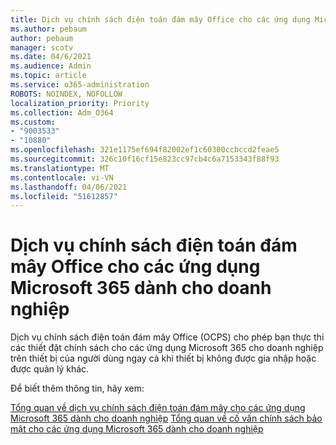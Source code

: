 ```yaml
---
title: Dịch vụ chính sách điện toán đám mây Office cho các ứng dụng Microsoft 365 dành cho doanh nghiệp
ms.author: pebaum
author: pebaum
manager: scotv
ms.date: 04/6/2021
ms.audience: Admin
ms.topic: article
ms.service: o365-administration
ROBOTS: NOINDEX, NOFOLLOW
localization_priority: Priority
ms.collection: Adm_O364
ms.custom:
- "9003533"
- "10880"
ms.openlocfilehash: 321e1175ef694f82002ef1c60300ccbccd2feae5
ms.sourcegitcommit: 326c10f16cf15e823cc97cb4c6a7153343f88f93
ms.translationtype: MT
ms.contentlocale: vi-VN
ms.lasthandoff: 04/06/2021
ms.locfileid: "51612857"
---
```

# <a name="office-cloud-policy-service-for-microsoft-365-apps-for-enterprise"></a>Dịch vụ chính sách điện toán đám mây Office cho các ứng dụng Microsoft 365 dành cho doanh nghiệp

Dịch vụ chính sách điện toán đám mây Office (OCPS) cho phép bạn thực thi các thiết đặt chính sách cho các ứng dụng Microsoft 365 cho doanh nghiệp trên thiết bị của người dùng ngay cả khi thiết bị không được gia nhập hoặc được quản lý khác. 

Để biết thêm thông tin, hãy xem:

[Tổng quan về dịch vụ chính sách điện toán đám mây cho các ứng dụng Microsoft 365 dành cho doanh nghiệp](https://docs.microsoft.com/deployoffice/overview-office-cloud-policy-service) 
 [Tổng quan về cố vấn chính sách bảo mật cho các ứng dụng Microsoft 365 dành cho doanh nghiệp](https://docs.microsoft.com/deployoffice/overview-of-security-policy-advisor)